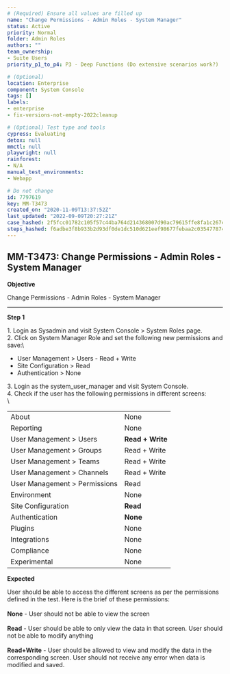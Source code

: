 ```yaml
---
# (Required) Ensure all values are filled up
name: "Change Permissions - Admin Roles - System Manager"
status: Active
priority: Normal
folder: Admin Roles
authors: ""
team_ownership:
- Suite Users
priority_p1_to_p4: P3 - Deep Functions (Do extensive scenarios work?)

# (Optional)
location: Enterprise
component: System Console
tags: []
labels:
- enterprise
- fix-versions-not-empty-2022cleanup

# (Optional) Test type and tools
cypress: Evaluating
detox: null
mmctl: null
playwright: null
rainforest:
- N/A
manual_test_environments:
- Webapp

# Do not change
id: 7797619
key: MM-T3473
created_on: "2020-11-09T13:37:52Z"
last_updated: "2022-09-09T20:27:21Z"
case_hashed: 2f5fcc01782c105f57c44ba764d214368007d90ac79615ffe8fa1c267c813ef54c5e3a026b08790f875c855b0d90b5d1
steps_hashed: f6adbe3f8b933b2d93df0de1dc510d621eef98677febaa2c035477874bafde34f8f3a090c87f78a6019d67b8eecd967c
---
```


<!-- (Auto-generated) Based on frontmatter's "key" and "name" -->

## MM-T3473: Change Permissions - Admin Roles - System Manager

**Objective**

Change Permissions - Admin Roles - System Manager

---

**Step 1**

1\. Login as Sysadmin and visit System Console > System Roles page.\
2\. Click on System Manager Role and set the following new permissions and save:\\

- User Management > Users - Read + Write
- Site Configuration > Read
- Authentication > None

3\. Login as the system\_user\_manager and visit System Console.\
4\. Check if the user has the following permissions in different screens:\
\\

|                               |                  |
| ----------------------------- | ---------------- |
| About                         | None             |
| Reporting                     | None             |
| User Management > Users       | **Read + Write** |
| User Management > Groups      | Read + Write     |
| User Management > Teams       | Read + Write     |
| User Management > Channels    | Read + Write     |
| User Management > Permissions | Read             |
| Environment                   | None             |
| Site Configuration            | **Read**         |
| Authentication                | **None**         |
| Plugins                       | None             |
| Integrations                  | None             |
| Compliance                    | None             |
| Experimental                  | None             |

**Expected**

User should be able to access the different screens as per the permissions defined in the test. Here is the brief of these permissions:\
\
**None** - User should not be able to view the screen\
\
**Read** - User should be able to only view the data in that screen. User should not be able to modify anything\
\
**Read+Write** - User should be allowed to view and modify the data in the corresponding screen. User should not receive any error when data is modified and saved.
